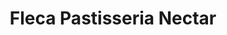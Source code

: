 ---
title: "Fleca Pastisseria Nectar"
url: /cassa-de-la-selva/fleca-pastisseria-nectar/
shop: panadería
---